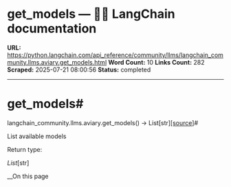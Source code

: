 # get_models — 🦜🔗 LangChain  documentation

**URL:** https://python.langchain.com/api_reference/community/llms/langchain_community.llms.aviary.get_models.html
**Word Count:** 10
**Links Count:** 282
**Scraped:** 2025-07-21 08:00:56
**Status:** completed

---

# get\_models\#

langchain\_community.llms.aviary.get\_models\(\) → List\[str\][\[source\]](https://python.langchain.com/api_reference/_modules/langchain_community/llms/aviary.html#get_models)\#     

List available models

Return type:     

_List_\[str\]

__On this page